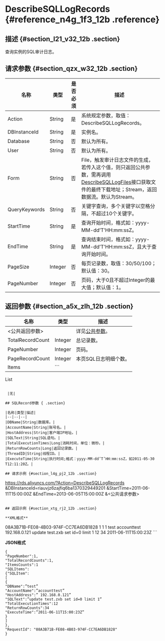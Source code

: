 # DescribeSQLLogRecords {#reference_n4g_1f3_12b .reference}

## 描述 {#section_l21_v32_12b .section}

查询实例的SQL审计日志。

## 请求参数 {#section_qzx_w32_12b .section}

|名称|类型|是否必须|描述|
|--|--|----|--|
|Action|String|是|系统规定参数，取值：DescribeSQLLogRecords。|
|DBInstanceId|String|是|实例名。|
|Database|String|否|默认为所有。|
|User|String|否|默认为所有。|
|Form|String|否|File，触发审计日志文件的生成，若传入这个值，则只返回公共参数，需再调用[DescribeSQLLogFiles](cn.zh-CN/API参考/API参考/日志管理/DescribeSQLLogFiles.md#)接口获取文件的最终下载地址；Stream，返回数据流。默认为Stream。|
|QueryKeywords|String|否|关键字查询，多个关键字以空格分隔，不超过10个关键字。|
|StartTime|String|是|查询开始时间，格式如：yyyy-MM-dd’T’HH:mm:ssZ。|
|EndTime|String|是|查询结束时间，格式如：yyyy-MM-dd’T’HH:mm:ssZ，且大于查询开始时间。|
|PageSize|Integer|否|每页记录数，取值：30/50/100；默认值：30。|
|PageNumber|Integer|否|页码，大于0且不超过Integer的最大值；默认值：1。|

## 返回参数 {#section_a5x_zlh_12b .section}

|名称|类型|描述|
|--|--|--|
|<公共返回参数\>| |详见[公共参数](cn.zh-CN/API参考/使用API/公共参数.md#)。|
|TotalRecordCount|Integer|总记录数。|
|PageNumber|Integer|页码。|
|PageRecordCount|Integer|本页SQL日志明细个数。|
|Items| ```
List<SQLRecord>
```

 |无|

## SQLRecord参数 { .section}

|名称|类型|描述|
|--|--|--|
|DBName|String|数据库。|
|AccountName|String|账号名。|
|HostAddress|String|客户端IP地址。|
|SQLText|String|SQL语句。|
|TotalExecutionTimes|Long|消耗时间，单位：微秒。|
|ReturnRowCounts|Long|返回记录数。|
|ThreadID|String|线程ID。|
|ExecuteTime|String|执行时间;格式：yyyy-MM-dd’T’HH:mm:ssZ，如2011-05-30 T12:11:20Z。|

## 请求示例 {#section_l4g_pj2_12b .section}

```
https://rds.aliyuncs.com/?Action=DescribeSQLLogRecords
&DBInstanceId=riauvjz6zajfiq6ba1370329449201
&StartTime=2011-06-11T15:00:00Z
&EndTime=2013-06-05T15:00:00Z
&<公共请求参数>
```

## 返回示例 {#section_xtg_rj2_12b .section}

**XML格式**

```
<DescribeSQLLogRecordsResponse> 
  <RequestId>08A3B71B-FE08-4B03-974F-CC7EA6DB1828</RequestId>
  <TotalRecordCount>1</TotalRecordCount>
  <PageNumber>1</PageNumber>
  <PageRecordCount >1<PageRecordCount>
  <Items>
    <SQLRecord>
    <DBName>test</DBName>
    <AccountName>accounttest</AccountName>
    <HostAddress>192.168.0.121</HostAddress>
    <SQLText>update test.zxb set id=0 limit 1</SQLText>
    <TotalExecutionTimes >12</TotalExecutionTimes>
    <ReturnRowCounts>34</ReturnRowCounts>
    <ExecuteTime>2011-06-11T15:00:23Z</ExecuteTime>
    </SQLRecord>
</Items>
</DescribeSQLLogRecordsResponse>
```

**JSON格式**

```
{
"PageNumber":1,
"TotalRecordCounts":1,
"ItemsCounts":1
"SQLItems":
{"SQLItem":
[
{
"DBName":”test”
"AccountName":”accounttest”
"HostAddress":” 192.168.0.121”
"SQLText":”update test.zxb set id=0 limit 1”
"TotalExecutionTimes":12
"ReturnRowCounts":34
"ExecuteTime":”2011-06-11T15:00:23Z”
}
]
},
"RequestId": "08A3B71B-FE08-4B03-974F-CC7EA6DB1828"
}
```

